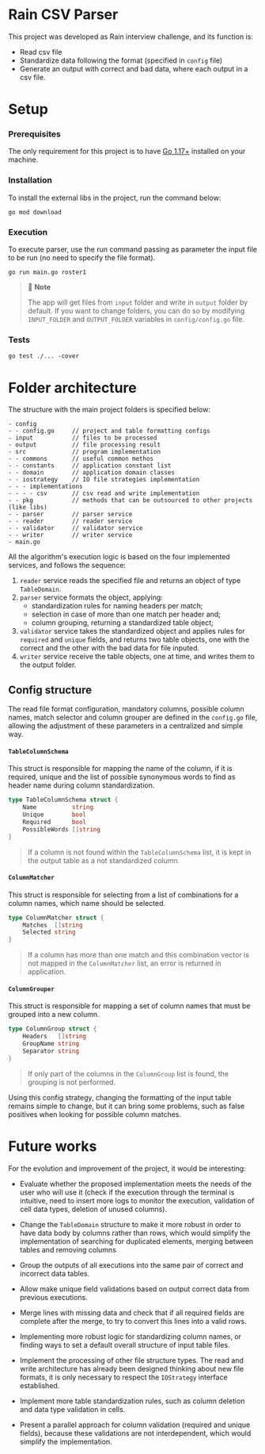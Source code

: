 # Rain CSV Parser

This project was developed as Rain interview challenge, and its function is:
 * Read csv file
 * Standardize data following the format (specified in `config` file)  
 * Generate an output with correct and bad data, where each output in a csv file.

# Setup

### Prerequisites

The only requirement for this project is to have [Go 1.17+](https://go.dev/dl/) installed on your machine.

### Installation

To install the external libs in the project, run the command below:
```shell
go mod download
```

### Execution

To execute parser, use the run command passing as parameter the input file to be run (no need to specify the file format).
```shell
go run main.go roster1
```

> 🚩 **Note**
>
> The app will get files from `input` folder and write in `output` folder by default.
> If you want to change folders, you can do so by modifying `INPUT_FOLDER` and `OUTPUT_FOLDER` variables in `config/config.go` file.

### Tests
```shell
go test ./... -cover
```

# Folder architecture

The structure with the main project folders is specified below:
```
- config
- - config.go     // project and table formatting configs
- input           // files to be processed
- output          // file processing result
- src             // program implementation
- - commons       // useful common methos
- - constants     // application constant list
- - domain        // application domain classes
- - iostrategy    // IO file strategies implementation
- - - implementations
- - - - csv       // csv read and write implementation
- - pkg           // methods that can be outsourced to other projects (like libs) 
- - parser        // parser service
- - reader        // reader service
- - validator     // validator service
- - writer        // writer service
- main.go
```

All the algorithm's execution logic is based on the four implemented services, and follows the sequence:
1. `reader` service reads the specified file and returns an object of type `TableDomain`.
2. `parser` service formats the object, applying:
   * standardization rules for naming headers per match;
   * selection in case of more than one match per header and;
   * column grouping, returning a standardized table object;
3. `validator` service takes the standardized object and applies rules for `required` and `unique` fields, 
and returns two table objects, one with the correct and the other with the bad data for file inputed.
4. `writer` service receive the table objects, one at time, and writes them to the output folder.

## Config structure

The read file format configuration, mandatory columns, possible column names, match selector and column grouper
are defined in the `config.go` file, allowing the adjustment of these parameters in a centralized and simple way.

#### `TableColumnSchema`

This struct is responsible for mapping the name of the column, if it is required, unique and the list of possible synonymous words to find as header name during column standardization.
```go
type TableColumnSchema struct {
    Name          string
    Unique        bool
    Required      bool
    PossibleWords []string
}
```
> If a column is not found within the `TableColumnSchema` list, it is kept in the output table as a not standardized column.

#### `ColumnMatcher`

This struct is responsible for selecting from a list of combinations for a column names, which name should be selected.
```go
type ColumnMatcher struct {
    Matches  []string
    Selected string
}
```
> If a column has more than one match and this combination vector is not mapped in the `ColumnMatcher` list, an error is returned in application.

#### `ColumnGrouper`

This struct is responsible for mapping a set of column names that must be grouped into a new column.
```go
type ColumnGroup struct {
    Headers   []string
    GroupName string
    Separator string
}
```
> If only part of the columns in the `ColumnGroup` list is found, the grouping is not performed.

Using this config strategy, changing the formatting of the input table remains simple to change, but it can bring some problems, such as false positives when looking for possible column matches.

# Future works

For the evolution and improvement of the project, it would be interesting:

* Evaluate whether the proposed implementation meets the needs of the user who will use it (check if the execution through the terminal is intuitive,
need to insert more logs to monitor the execution, validation of cell data types, deletion of unused columns).

* Change the `TableDomain` structure to make it more robust in order to have data body by columns rather than rows, 
which would simplify the implementation of searching for duplicated elements, merging between tables and removing columns

* Group the outputs of all executions into the same pair of correct and incorrect data tables.

* Allow make unique field validations based on output correct data from previous executions.

* Merge lines with missing data and check that if all required fields are complete after the merge, to try to convert this lines into a valid rows.

* Implementing more robust logic for standardizing column names, or finding ways to set a default overall structure of input table files.

* Implement the processing of other file structure types. The read and write architecture has already been designed thinking about new file formats, 
it is only necessary to respect the `IOStrategy` interface established.

* Implement more table standardization rules, such as column deletion and data type validation in cells.

* Present a parallel approach for column validation (required and unique fields), because these validations are not interdependent, 
which would simplify the implementation.
